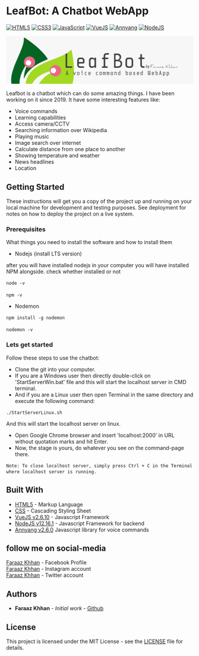 # LeafBot: A Chatbot WebApp
[![HTML5](https://img.shields.io/badge/HTML--5-Markup%20language-brightgreen)](https://en.wikipedia.org/wiki/HTML5)
[![CSS3](https://img.shields.io/badge/CSS--3-styling-orange)](https://en.wikipedia.org/wiki/Cascading_Style_Sheets)
[![JavaScript](https://img.shields.io/badge/JavaScript-client--side--scripting-blue)](https://en.wikipedia.org/wiki/JavaScript)
[![VueJS](https://img.shields.io/badge/VueJS-js--framework-blueviolet)](https://en.wikipedia.org/wiki/Vue.js)
[![Annyang](https://img.shields.io/badge/annyang-js--speechRecog--lib-red)](https://github.com/TalAter/annyang)
[![NodeJS](https://img.shields.io/badge/NodeJS-js--server--framework-green)](https://en.wikipedia.org/wiki/Node.js)


![Leafbot: A voice command based WebApp](https://raw.githubusercontent.com/FaraazKhhan/leafbot-project/master/banner.jpg)

Leafbot is a chatbot which can do some amazing things. I have been working on it since 2019.
It have some interesting features like:
* Voice commands
* Learning capabilities
* Access camera/CCTV
* Searching information over Wikipedia
* Playing music
* Image search over internet
* Calculate distance from one place to another
* Showing temperature and weather
* News headlines
* Location

## Getting Started

These instructions will get you a copy of the project up and running on your local machine for development and testing purposes. See deployment for notes on how to deploy the project on a live system.

### Prerequisites

What things you need to install the software and how to install them
* Nodejs (install LTS version)

after you will have installed nodejs in your computer you will have installed NPM alongside.
check whether installed or not

```
node -v

npm -v
```

* Nodemon

```
npm install -g nodemon

nodemon -v
```

### Lets get started

Follow these steps to use the chatbot:

* Clone the git into your computer.
* If you are a Windows user then directly double-click on 'StartServerWin.bat' file and this will start the localhost server in CMD terminal.
* And if you are a Linux user then open Terminal in the same directory and execute the following command:
```
./StartServerLinux.sh
```
And this will start the localhost server on linux.
* Open Google Chrome browser and insert 'localhost:2000' in URL without quotation marks and hit Enter.
* Now, the stage is yours, do whatever you see on the command-page there.
```
Note: To close localhost server, simply press Ctrl + C in the Terminal where localhost server is running.
```

## Built With

* [HTML5](https://developer.mozilla.org/en-US/docs/Web/Guide/HTML/HTML5) - Markup Language
* [CSS](https://www.w3schools.com/css/default.asp) - Cascading Styling Sheet
* [VueJS v2.6.10](https://vuejs.org/v2/guide/) - Javascript Framework
* [NodeJS v12.16.1](https://nodejs.org/docs/latest-v12.x/api/) - Javascript Framework for backend
* [Annyang v2.6.0](https://github.com/TalAter/annyang/blob/master/docs/README.md) Javascript library for voice commands

## follow me on social-media

[Faraaz Khhan](https://www.facebook.com/FaraazKhhan) - Facebook Profile<br/>
[Faraaz Khhan](https://www.instagram.com/justfaraaz) - Instagram account<br/>
[Faraaz Khhan](https://www.twitter.com/FaraazKhhan) - Twitter account

## Authors

* **Faraaz Khhan** - *Initial work* - [Github](https://github.com/FaraazKhhan)

## License

This project is licensed under the MIT License - see the [LICENSE](https://github.com/FaraazKhhan/NewChatbotProject/blob/master/LICENSE) file for details.



